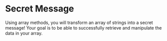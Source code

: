 # Secret Message

Using array methods, you will transform an array of strings into a secret message! Your goal is to be able to successfully retrieve and manipulate the data in your array.
